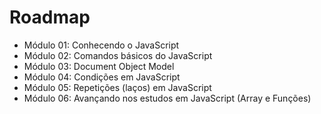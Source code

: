 # Roadmap

* Módulo 01: Conhecendo o JavaScript
* Módulo 02: Comandos básicos do JavaScript
* Módulo 03: Document Object Model
* Módulo 04: Condições em JavaScript
* Módulo 05: Repetições (laços) em JavaScript
* Módulo 06: Avançando nos estudos em JavaScript (Array e Funções)
